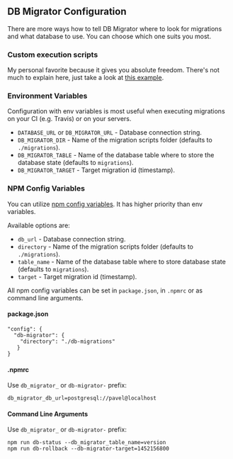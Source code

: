 ## DB Migrator Configuration

There are more ways how to tell DB Migrator where to look for migrations and what database to use. You can choose which one suits you most.

### Custom execution scripts

My personal favorite because it gives you absolute freedom. There's not much to explain here, just take a look at [this example](db-migrate.js).

### Environment Variables

Configuration with env variables is most useful when executing migrations on your CI (e.g. Travis) or on your servers.  

* `DATABASE_URL` or `DB_MIGRATOR_URL` - Database connection string. 
* `DB_MIGRATOR_DIR` - Name of the migration scripts folder (defaults to `./migrations`).
* `DB_MIGRATOR_TABLE` - Name of the database table where to store the database state (defaults to `migrations`).
* `DB_MIGRATOR_TARGET` - Target migration id (timestamp).

### NPM Config Variables

You can utilize [npm config variables](https://docs.npmjs.com/misc/config). It has higher priority than env variables.

Available options are:

* `db_url` - Database connection string.
* `directory` - Name of the migration scripts folder (defaults to `./migrations`).
* `table_name` - Name of the database table where to store database state (defaults to `migrations`).
* `target` - Target migration id (timestamp).

All npm config variables can be set in `package.json`, in `.npmrc` or as command line arguments.

#### package.json

```
"config": {
  "db-migrator": {
    "directory": "./db-migrations"
   }
}
```

#### .npmrc

Use `db_migrator_` or `db-migrator-` prefix:
```
db_migrator_db_url=postgresql://pavel@localhost
```

#### Command Line Arguments

Use `db_migrator_` or `db-migrator-` prefix:
```
npm run db-status --db_migrator_table_name=version
npm run db-rollback --db-migrator-target=1452156800
```
